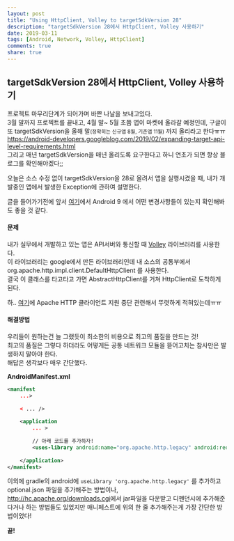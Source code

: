 ```yaml
---
layout: post
title: "Using HttpClient, Volley to targetSdkVersion 28"
description: "targetSdkVersion 28에서 HttpClient, Volley 사용하기"
date: 2019-03-11
tags: [Android, Network, Volley, HttpClient]
comments: true
share: true
---
```


## targetSdkVersion 28에서 HttpClient, Volley 사용하기

프로젝트 마무리단계가 되어가며 바쁜 나날을 보내고있다.  
3월 말까지 프로젝트를 끝내고, 4월 말~ 5월 초쯤 앱이 마켓에 올라갈 예정인데, 구글이 또 targetSdkVersion을 올해 말<small>(정확히는 신규앱 8월, 기존앱 11월)</small> 까지 올리라고 한다ㅠㅠ  
<https://android-developers.googleblog.com/2019/02/expanding-target-api-level-requirements.html>   
그리고 매년 targetSdkVersion을 매년 올리도록 요구한다고 하니 연초가 되면 항상 블로그를 확인해야겠다;;  

오늘은 소스 수정 없이 targetSdkVersion을 28로 올려서 앱을 실행시켰을 때, 내가 개발중인 앱에서 발생한 Exception에 관하여 설명한다.  

글을 들어가기전에 앞서 [여기](https://developer.android.com/about/versions/pie/android-9.0-changes-all#network-capabilities-vpn)에서 Android 9 에서 어떤 변경사항들이 있는지 확인해봐도 좋을 것 같다.  


#### 문제

내가 실무에서 개발하고 있는 앱은 API서버와 통신할 때 [Volley](https://developer.android.com/training/volley) 라이브러리를 사용한다.  
이 라이브러리는 google에서 만든 라이브러리인데 내 소스의 공통부에서 org.apache.http.impl.client.DefaultHttpClient 를 사용한다.  
결국 이 클래스를 타고타고 가면 AbstractHttpClient를 거쳐 HttpClient로 도착하게 된다.  

하.. [여기](https://developer.android.com/about/versions/pie/android-9.0-changes-all#apache-nonp)에 Apache HTTP 클라이언트 지원 중단 관련해서 뚜렷하게 적혀있는데ㅠㅠ  


#### 해결방법

우리들이 원하는건 늘 그랬듯이 최소한의 비용으로 최고의 품질을 만드는 것!  
최고의 품질은 그렇다 하더라도 어떻게든 공통 네트워크 모듈을 뜯어고치는 참사만은 발생하지 말아야 한다.  
해답은 생각보다 매우 간단했다.  

**AndroidManifest.xml**
```xml
<manifest
    ...>
    
    < ... />
    
    <application
        ... >
        
        // 아래 코드를 추가하자!
        <uses-library android:name="org.apache.http.legacy" android:required="false"/>
        
    </application>
</manifest>
```

이외에 gradle의 android에 ```useLibrary 'org.apache.http.legacy'``` 를 추가하고 optional.json 파일을 추가해주는 방법이나,  
<http://hc.apache.org/downloads.cgi>에서 jar파일을 다운받고 디펜던시에 추가해준다거나 하는 방법들도 있었지만 매니페스트에 위의 한 줄 추가해주는게 가장 간단한 방법이었다!  

**끝!**


